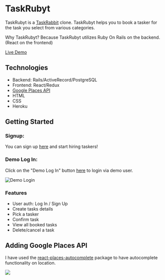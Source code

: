 # TaskRubyt

TaskRubyt is a [TaskRabbit](https://www.taskrabbit.com/) clone. TaskRubyt helps you to book a tasker for the task you select from various categories.

Why TaskRubyt? Because TaskRubyt utilizes Ruby On Rails on the backend. (React on the frontend)

[Live Demo](https://taskrubyt.herokuapp.com/#/)

## Technologies

* Backend: Rails/ActiveRecord/PostgreSQL
* Frontend: React/Redux
* [Google Places API](https://developers.google.com/places/web-service/autocomplete)
* HTML
* CSS
* Heroku

## Getting Started

### Signup: 
You can sign up [here](https://taskrubyt.herokuapp.com/#/signup) and start hiring taskers!

### Demo Log In: 

Click on the "Demo Log In" button [here](https://taskrubyt.herokuapp.com/#/login) to login via demo user.

![Demo Login](https://i.ibb.co/Z8hwZ75/Screen-Shot-2019-07-12-at-11-35-35-AM.png)

### Features

* User auth: Log In / Sign Up
* Create tasks details
* Pick a tasker
* Confirm task
* View all booked tasks
* Delete/cancel a task


## Adding Google Places API

I have used the [react-places-autocomplete](https://www.npmjs.com/package/react-places-autocomplete) package to have autocomplete functionality on location.



![](https://i.ibb.co/mFsWTdq/Screen-Shot-2019-07-12-at-11-46-47-AM.png)











